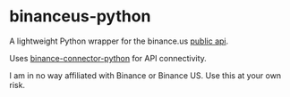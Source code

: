 # binanceus-python
A lightweight Python wrapper for the binance.us [public api](https://docs.binance.us/#introduction). 

Uses [binance-connector-python](https://github.com/binance/binance-connector-python) for API connectivity.

I am in no way affiliated with Binance or Binance US. Use this at your own risk. 
